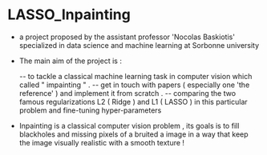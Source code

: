 # LASSO_Inpainting

- a project proposed by the assistant professor 'Nocolas Baskiotis' specialized in data science and machine learning at Sorbonne university 

- The main aim of the project is : 

   -- to tackle a classical machine learning task in computer vision which called " impainting " .
   -- get in touch with papers ( especially one 'the reference' ) and implement it from scratch .
   -- comparing the two famous regularizations L2 ( Ridge ) and L1 ( LASSO ) in this particular problem and fine-tuning hyper-parameters 

- Inpainting is a classical computer vision problem , its goals is to fill blackholes and missing pixels of a bruited a image in a way that keep the image visually realistic with a smooth  texture ! 
